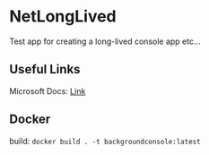# NetLongLived
Test app for creating a long-lived console app etc...


## Useful Links

Microsoft Docs: [Link](https://learn.microsoft.com/en-us/aspnet/core/fundamentals/host/hosted-services?view=aspnetcore-7.0&tabs=visual-studio)

## Docker

build: `docker build . -t backgroundconsole:latest`